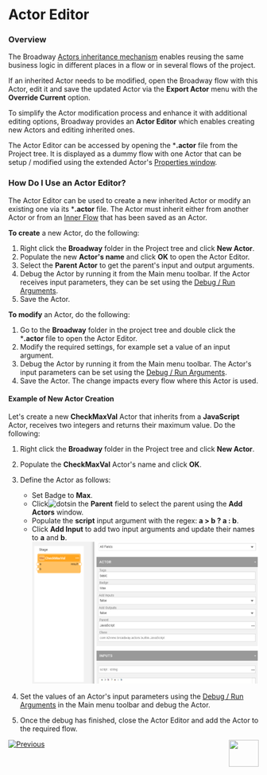 # Actor Editor

### Overview

The Broadway [Actors inheritance mechanism](06_export_actor.md) enables reusing the same business logic in different places in a flow or in several flows of the project. 

If an inherited Actor needs to be modified, open the Broadway flow with this Actor, edit it and save the updated Actor via the **Export Actor** menu with the **Override Current** option. 

To simplify the Actor modification process and enhance it with additional editing options, Broadway provides an **Actor Editor** which enables creating new Actors and editing inherited ones.  

The Actor Editor can be accessed by opening the ***.actor** file from the Project tree. It is displayed as a dummy flow with one Actor that can be setup / modified using the extended Actor's [Properties window](03_broadway_actor_window.md).

### How Do I Use an Actor Editor?

The Actor Editor can be used to create a new inherited Actor or modify an existing one via its ***.actor** file. The Actor must inherit either from another Actor or from an [Inner Flow](22_broadway_flow_inner_flows.md) that has been saved as an Actor. 

**To create** a new Actor, do the following:

1. Right click the **Broadway** folder in the Project tree and click **New Actor**.
2. Populate the new **Actor's name** and click **OK** to open the Actor Editor.
3. Select the **Parent Actor** to get the parent's input and output arguments. 
4. Debug the Actor by running it from the Main menu toolbar. If the Actor receives input parameters, they can be set using the [Debug / Run Arguments](25_broadway_flow_window_run_and_debug_flow.md).
5. Save the Actor.

**To modify** an Actor, do the following:

1. Go to the **Broadway** folder in the project tree and double click the ***.actor** file to open the Actor Editor.
2. Modify the required settings, for example set a value of an input argument.
3. Debug the Actor by running it from the Main menu toolbar. The Actor's input parameters can be set using the [Debug / Run Arguments](25_broadway_flow_window_run_and_debug_flow.md). 
4. Save the Actor. The change impacts every flow where this Actor is used.  

#### Example of New Actor Creation

Let's create a new **CheckMaxVal** Actor that inherits from a **JavaScript** Actor, receives two integers and returns their maximum value. Do the following:

1.  Right click the **Broadway** folder in the Project tree and click **New Actor**.
2. Populate the **CheckMaxVal** Actor's name and click **OK**.
3. Define the Actor as follows:
   * Set Badge to **Max**.
   * Click![dots](images/99_19_dots.PNG)in the **Parent** field to select the parent using the **Add Actors** window.
   * Populate the **script** input argument with the regex: **a > b ? a : b**.
   * Click **Add Input** to add two input arguments and update their names to **a** and **b**.
     ![image](images/99_10_editor_1.PNG)

4. Set the values of an Actor's input parameters using the [Debug / Run Arguments](25_broadway_flow_window_run_and_debug_flow.md) in the Main menu toolbar and debug the Actor.
5. Once the debug has finished, close the Actor Editor and add the Actor to the required flow.

[![Previous](/articles/images/Previous.png)](27_broadway_data_inspection.md)[<img align="right" width="60" height="54" src="/articles/images/Next.png">](29_recovery_point.md)
